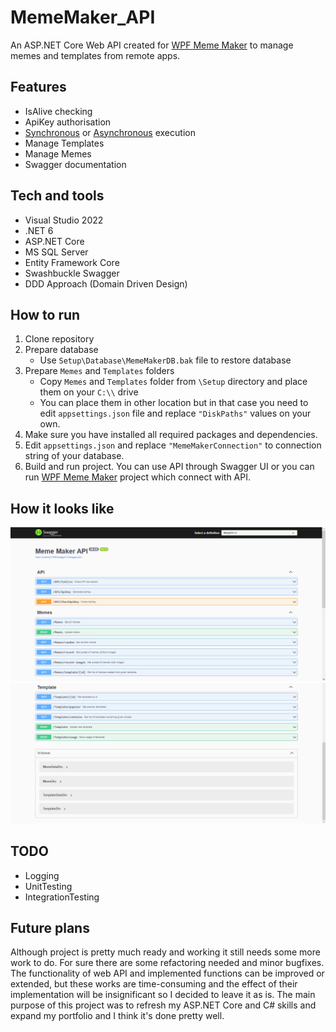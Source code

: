 # MemeMaker_API

An ASP.NET Core Web API created for [WPF Meme Maker](https://github.com/rav97/WPF_MemeMaker/tree/MemeMakerOnline) to manage memes and templates from remote apps.

## Features

- IsAlive checking
- ApiKey authorisation
- [Synchronous](https://github.com/rav97/MemeMaker_API/tree/main) or [Asynchronous](https://github.com/rav97/MemeMaker_API/tree/acync-transform) execution
- Manage Templates
- Manage Memes
- Swagger documentation

## Tech and tools

- Visual Studio 2022
- .NET 6
- ASP.NET Core
- MS SQL Server 
- Entity Framework Core
- Swashbuckle Swagger
- DDD Approach (Domain Driven Design)

## How to run
1. Clone repository
2. Prepare database
    - Use `Setup\Database\MemeMakerDB.bak` file to restore database
3. Prepare `Memes` and `Templates` folders
     - Copy `Memes` and `Templates` folder from `\Setup` directory and place them on your `C:\\` drive
     - You can place them in other location but in that case you need to edit `appsettings.json` file and replace `"DiskPaths"` values on your own.
4. Make sure you have installed all required packages and dependencies.
5. Edit `appsettings.json` and replace `"MemeMakerConnection"` to connection string of your database.
6. Build and run project. You can use API through Swagger UI or you can run [WPF Meme Maker](https://github.com/rav97/WPF_MemeMaker/tree/MemeMakerOnline) project which connect with API.

## How it looks like

![Preview1](https://github.com/rav97/ResourcesRepository/blob/main/MemeMakerAPI/GeneralApiPreview1.png?raw=true)
![Preview2](https://github.com/rav97/ResourcesRepository/blob/main/MemeMakerAPI/GeneralApiPreview2.png?raw=true)

## TODO
- Logging
- UnitTesting
- IntegrationTesting

## Future plans

Although project is pretty much ready and working it still needs some more work to do. For sure there are some refactoring needed and minor bugfixes. The functionality of web API and implemented functions can be improved or extended, but these works are time-consuming and the effect of their implementation will be insignificant so I decided to leave it as is. The main purpose of this project was to refresh my ASP.NET Core and C# skills and expand my portfolio and I think it's done pretty well.
